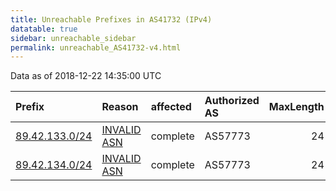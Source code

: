 ```yaml
---
title: Unreachable Prefixes in AS41732 (IPv4)
datatable: true
sidebar: unreachable_sidebar
permalink: unreachable_AS41732-v4.html
---
```


Data as of 2018-12-22 14:35:00 UTC


<div class="datatable-begin"></div>

| Prefix                                                 | Reason                                                                                                | affected   | Authorized AS   |   MaxLength | Anchor                                         |   unreachable /24s |
|:-------------------------------------------------------|:------------------------------------------------------------------------------------------------------|:-----------|:----------------|------------:|:-----------------------------------------------|-------------------:|
| [89.42.133.0/24](https://stat.ripe.net/89.42.133.0/24) | [INVALID ASN](https://rpki-validator.ripe.net/announcement-preview?asn=AS41732&prefix=89.42.133.0/24) | complete   | AS57773         |          24 | [RIPE](unreachable_RIPE_NCC_RPKI_Root-v4.html) |                  1 |
| [89.42.134.0/24](https://stat.ripe.net/89.42.134.0/24) | [INVALID ASN](https://rpki-validator.ripe.net/announcement-preview?asn=AS41732&prefix=89.42.134.0/24) | complete   | AS57773         |          24 | [RIPE](unreachable_RIPE_NCC_RPKI_Root-v4.html) |                  1 |

<div class="datatable-end"></div>